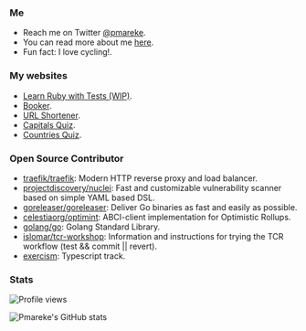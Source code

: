 ### Me

- Reach me on Twitter [@pmareke](https://www.twitter.com/pmareke).
- You can read more about me [here](https://www.pmareke.com/about).
- Fun fact: I love cycling!.

### My websites

- [Learn Ruby with Tests (WIP)](https://learn-ruby-with-tests.pmareke.com/).
- [Booker](https://booker.pmareke.com/).
- [URL Shortener](https://shortener.pmareke.com/).
- [Capitals Quiz](https://capitals.pmareke.com/).
- [Countries Quiz](https://countries.pmareke.com/).

### Open Source Contributor

<!--START_SECTION:activity-->
- [traefik/traefik](https://github.com/traefik/traefik): Modern HTTP reverse proxy and load balancer.
- [projectdiscovery/nuclei](https://github.com/projectdiscovery/nuclei): Fast and customizable vulnerability scanner based on simple YAML based DSL.
- [goreleaser/goreleaser](https://github.com/goreleaser/goreleaser): Deliver Go binaries as fast and easily as possible.
- [celestiaorg/optimint](https://github.com/celestiaorg/optimint): ABCI-client implementation for Optimistic Rollups.
- [golang/go](https://github.com/golang/go): Golang Standard Library.
- [islomar/tcr-workshop](https://github.com/islomar/tcr-workshop): Information and instructions for trying the TCR workflow (test && commit || revert).
- [exercism](https://github.com/exercism/typescript/pull/827): Typescript track.
<!--END_SECTION:activity-->

### Stats
![Profile views](https://komarev.com/ghpvc/?username=pmareke&color=green)

![Pmareke's GitHub stats](https://github-readme-stats.vercel.app/api?username=pmareke&show_icons=true)
